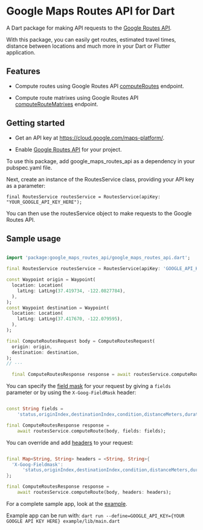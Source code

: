 # Google Maps Routes API for Dart

<?code-excerpt path-base="excerpts/packages/google_maps_routes_api_example"?>

A Dart package for making API requests to the [Google Routes API](https://developers.google.com/maps/documentation/routes).

With this package, you can easily get routes, estimated travel times, distance between locations and much more in your Dart or Flutter application.

## Features

- Compute routes using Google Routes API [computeRoutes](https://developers.google.com/maps/documentation/routes/compute_route_directions) endpoint.

- Compute route matrixes using Google Routes API [computeRouteMatrixes](https://developers.google.com/maps/documentation/routes/compute_route_matrix) endpoint.

## Getting started

* Get an API key at https://cloud.google.com/maps-platform/.

* Enable [Google Routes API](https://console.cloud.google.com/marketplace/product/google/routes.googleapis.com?q=search&referrer=search&project=need-277508) for your project.


To use this package, add google_maps_routes_api as a dependency in your pubspec.yaml file.

Next, create an instance of the RoutesService class, providing your API key as a parameter:

`final RoutesService routesService = RoutesService(apiKey: "YOUR_GOOGLE_API_KEY_HERE");`

You can then use the routesService object to make requests to the Google Routes API.

## Sample usage

<?code-excerpt "readme_excerpts.dart (SampleUsage)"?>
```dart

import 'package:google_maps_routes_api/google_maps_routes_api.dart';

final RoutesService routesService = RoutesService(apiKey: 'GOOGLE_API_KEY');

const Waypoint origin = Waypoint(
  location: Location(
    latLng: LatLng(37.419734, -122.0827784),
  ),
);
const Waypoint destination = Waypoint(
  location: Location(
    latLng: LatLng(37.417670, -122.079595),
  ),
);

final ComputeRoutesRequest body = ComputeRoutesRequest(
  origin: origin,
  destination: destination,
);
// ···

  final ComputeRoutesResponse response = await routesService.computeRoute(body);
```


You can specify the [field mask](https://developers.google.com/maps/documentation/routes/choose_fields) for your request by giving a `fields` parameter or by using the `X-Goog-FieldMask` header:

<?code-excerpt "readme_excerpts.dart (CustomFieldmask)"?>
```dart

const String fields =
    'status,originIndex,destinationIndex,condition,distanceMeters,duration';

final ComputeRoutesResponse response =
    await routesService.computeRoute(body, fields: fields);
```

You can override and add [headers](https://cloud.google.com/apis/docs/system-parameters) to your request:

<?code-excerpt "readme_excerpts.dart (CustomHeaders)"?>
```dart

final Map<String, String> headers = <String, String>{
  'X-Goog-Fieldmask':
      'status,originIndex,destinationIndex,condition,distanceMeters,duration'
};

final ComputeRoutesResponse response =
    await routesService.computeRoute(body, headers: headers);
```


For a complete sample app, look at the [example](example/lib/main.dart).

Example app can be run with:
`dart run --define=GOOGLE_API_KEY={YOUR GOOGLE API KEY HERE} example/lib/main.dart`
